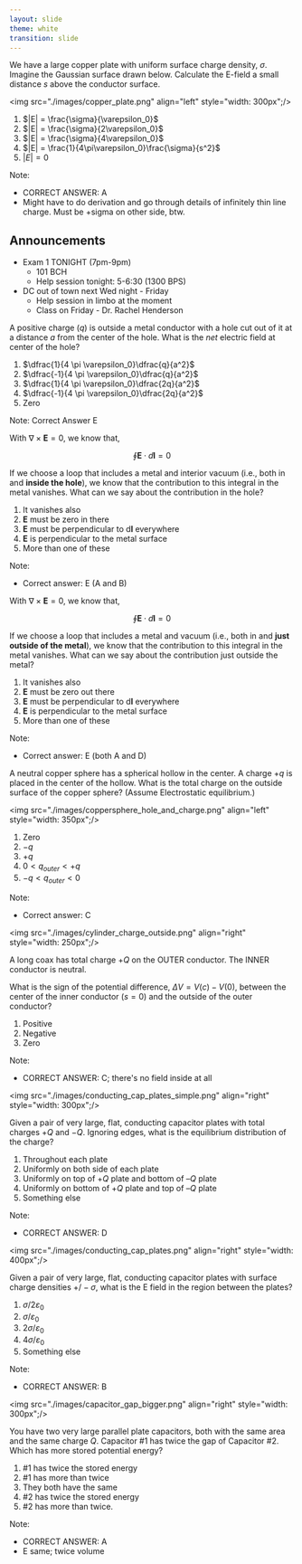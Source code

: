 ```yaml
---
layout: slide
theme: white
transition: slide
---
```


<section data-markdown>

We have a large copper plate with uniform surface charge density, $\sigma$.
Imagine the Gaussian surface drawn below.  Calculate the E-field a small distance $s$ above the conductor surface.

<img src="./images/copper_plate.png" align="left" style="width: 300px";/>

1. $|E| = \frac{\sigma}{\varepsilon_0}$
2. $|E| = \frac{\sigma}{2\varepsilon_0}$
3. $|E| = \frac{\sigma}{4\varepsilon_0}$
4. $|E| = \frac{1}{4\pi\varepsilon_0}\frac{\sigma}{s^2}$
5. $|E| = 0$

Note:
* CORRECT ANSWER: A
* Might have to do derivation and go through details of infinitely thin line charge. Must be +sigma on other side, btw.

</section>

<section data-markdown>

## Announcements

* Exam 1 TONIGHT (7pm-9pm)
  - 101 BCH
  - Help session tonight: 5-6:30 (1300 BPS)
* DC out of town next Wed night - Friday
  * Help session in limbo at the moment
  * Class on Friday - Dr. Rachel Henderson
</section>

<section data-markdown>

A positive charge ($q$) is outside a metal conductor with a hole cut out of it at a distance $a$ from the center of the hole. What is the *net* electric field at center of the hole?

1. $\dfrac{1}{4 \pi \varepsilon_0}\dfrac{q}{a^2}$
2. $\dfrac{-1}{4 \pi \varepsilon_0}\dfrac{q}{a^2}$
3. $\dfrac{1}{4 \pi \varepsilon_0}\dfrac{2q}{a^2}$
4. $\dfrac{-1}{4 \pi \varepsilon_0}\dfrac{2q}{a^2}$
5. Zero

Note: Correct Answer E
</section>

<section data-markdown>

With $\nabla \times \mathbf{E} = 0$, we know that,

$$\oint \mathbf{E} \cdot d\mathbf{l} = 0$$

If we choose a loop that includes a metal and interior vacuum (i.e., both in and **inside the hole**), we know that the contribution to this integral in the metal vanishes. What can we say about the contribution in the hole?

1. It vanishes also
2. $\mathbf{E}$ must be zero in there
3. $\mathbf{E}$ must be perpendicular to d$\mathbf{l}$ everywhere
4. $\mathbf{E}$ is perpendicular to the metal surface
5. More than one of these

Note:
* Correct answer: E (A and B)

</section>

<section data-markdown>

With $\nabla \times \mathbf{E} = 0$, we know that,

$$\oint \mathbf{E} \cdot d\mathbf{l} = 0$$

If we choose a loop that includes a metal and vacuum (i.e., both in and **just outside of the metal**), we know that the contribution to this integral in the metal vanishes. What can we say about the contribution just outside the metal?

1. It vanishes also
2. $\mathbf{E}$ must be zero out there
3. $\mathbf{E}$ must be perpendicular to d$\mathbf{l}$ everywhere
4. $\mathbf{E}$ is perpendicular to the metal surface
5. More than one of these

Note:
* Correct answer: E (both A and D)

</section>

<section data-markdown>

A neutral copper sphere has a spherical hollow in the center.  A charge $+q$ is placed in the center of the hollow.  What is the total charge on the outside surface of the copper sphere? (Assume Electrostatic equilibrium.)

<img src="./images/coppersphere_hole_and_charge.png" align="left" style="width: 350px";/>

1. Zero
2. $-q$
3. $+q$
4. $0 < q_{outer} < +q$
5. $-q < q_{outer} < 0$

Note:
* Correct answer: C


</section>

<section data-markdown>

<img src="./images/cylinder_charge_outside.png" align="right" style="width: 250px";/>

A long coax has total charge $+Q$ on the OUTER conductor. The INNER conductor is neutral.

What is the sign of the potential difference, $\Delta V = V(c)-V(0)$, between the center of the inner conductor ($s = 0$)
and the outside of the outer conductor?

1. Positive
2. Negative
3. Zero

Note:
* CORRECT ANSWER: C; there's no field inside at all

</section>

<section data-markdown>

<img src="./images/conducting_cap_plates_simple.png" align="right" style="width: 300px";/>


Given a pair of very large, flat, conducting capacitor plates with total charges $+Q$ and $-Q$. Ignoring edges, what is the equilibrium distribution of the charge?

1. Throughout each plate
2. Uniformly on both side of each plate
3. Uniformly on top of $+Q$ plate and bottom of $–Q$ plate
4. Uniformly on bottom of $+Q$ plate and top of $–Q$ plate
5. Something else

Note:
* CORRECT ANSWER: D

</section>

<section data-markdown>

<img src="./images/conducting_cap_plates.png" align="right" style="width: 400px";/>


Given a pair of very large, flat, conducting capacitor plates with surface charge densities $+/-\sigma$, what is the E field in the region between the plates?

1. $\sigma/2\varepsilon_0$
2. $\sigma/\varepsilon_0$
3. $2\sigma/\varepsilon_0$
4. $4\sigma/\varepsilon_0$
5. Something else

Note:
* CORRECT ANSWER: B

</section>

<section data-markdown>

<img src="./images/capacitor_gap_bigger.png" align="right" style="width: 300px";/>


You have two very large parallel plate capacitors, both with the same area and the same charge $Q$.
Capacitor \#1 has twice the gap of Capacitor \#2. Which has more stored potential energy?

1. \#1 has twice the stored energy
2. \#1 has more than twice
3. They both have the same
4. \#2 has twice the stored energy
5. \#2 has more than twice.

Note:
* CORRECT ANSWER: A
* E same; twice volume

</section>
